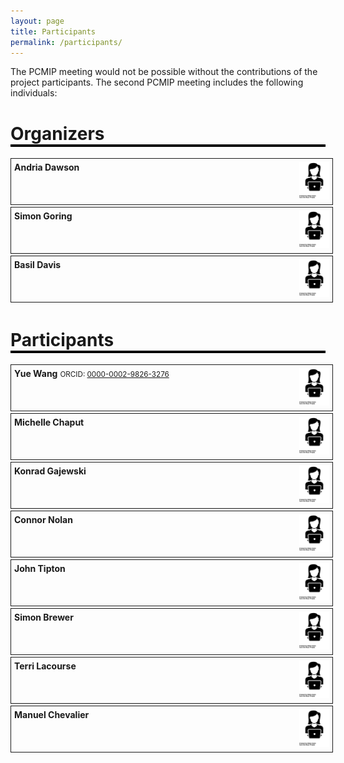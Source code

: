 ```yaml
---
layout: page
title: Participants
permalink: /participants/
---
```


<style>

.floating-box {
    display: inline-block;
    width: 100%;
    padding-left:5px;
    padding-right:5px;
    padding-top:5px;
    padding-bottom:5px;
    border: 1px solid;  
}

.floating-box:hover{

  background:#cccccc;

}

.bio {
	float: left;
    display: inline-block;
    width: 65%;
}

.photo {
	float: right;
    display: inline-block;
}

h1:after
{
    content:' ';
    display:block;
    border:2px solid black;
}

h2:after
{
    content:' ';
    display:block;
    border:1px solid black;
}



</style>

The PCMIP meeting would not be possible without the contributions of the project participants.  The second PCMIP meeting includes the following individuals:

# Organizers

<div class="floating-box">
	<div class="bio">
		<b>Andria Dawson</b>
	</div>
	<div class="photo">
		<img src="/images/woman_head.svg" height="60">
	</div>
</div>
	
<div class="floating-box">
	<div class="bio">
		<b>Simon Goring</b>
	</div>
	<div class="photo">
		<img src="/images/woman_head.svg" height="60">
	</div>
</div>

<div class="floating-box">
	<div class="bio">
		<b>Basil Davis</b>
	</div>
	<div class="photo">
		<img src="/images/woman_head.svg" height="60">
	</div>
</div>


# Participants

<div class="floating-box">
	<div class="bio">
		<b>Yue Wang</b> <small>ORCID: <a href="https://orcid.org/0000-0002-9826-3276">0000-0002-9826-3276</a></small>
	</div>
	<div class="photo">
		<img src="/images/woman_head.svg" height="60">
	</div>
</div>

<div class="floating-box">
	<div class="bio">
		<b>Michelle Chaput</b>
	</div>
	<div class="photo">
		<img src="/images/woman_head.svg" height="60">
	</div>
</div>
<div class="floating-box">
	<div class="bio">
		<b>Konrad Gajewski</b>
	</div>
	<div class="photo">
		<img src="/images/woman_head.svg" height="60">
	</div>
</div>
<div class="floating-box">
	<div class="bio">
		<b>Connor Nolan</b>
	</div>
	<div class="photo">
		<img src="/images/woman_head.svg" height="60">
	</div>
</div>

<div class="floating-box">
	<div class="bio">
		<b>John Tipton</b>
	</div>
	<div class="photo">
		<img src="/images/woman_head.svg" height="60">
	</div>
</div>

<div class="floating-box">
	<div class="bio">
		<b>Simon Brewer</b>
	</div>
	<div class="photo">
		<img src="/images/woman_head.svg" height="60">
	</div>
</div>

<div class="floating-box">
	<div class="bio">
		<b>Terri Lacourse</b>
	</div>
	<div class="photo">
		<img src="/images/woman_head.svg" height="60">
	</div>
</div>
<div class="floating-box">
	<div class="bio">
		<b>Manuel Chevalier</b>
	</div>
	<div class="photo">
		<img src="/images/woman_head.svg" height="60">
	</div>
</div>
